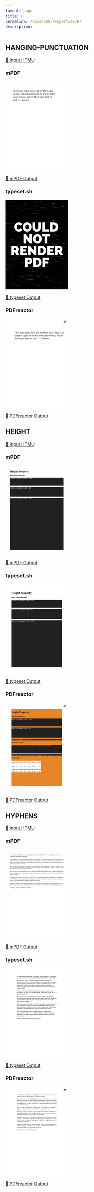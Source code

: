 ```yaml
---
layout: page
title: H
permalink: /docs/CSS-Properties/H/
description: 
---
```




## HANGING-PUNCTUATION

[📄 Input HTML](/html/CSS%20Properties/H/hanging-punctuation.html):

### mPDF
![mPDF Preview](mpdf__html_CSS_Properties_H_hanging-punctuation.html.png) 

[📕 mPDF Output](mpdf__html_CSS_Properties_H_hanging-punctuation.html.pdf)

### typeset.sh
![typeset Preview](typeset__html_CSS_Properties_H_hanging-punctuation.html.png) 

[📕 typeset Output](typeset__html_CSS_Properties_H_hanging-punctuation.html.pdf)

### PDFreactor
![PDFreactor Preview](pdfreactor__html_CSS_Properties_H_hanging-punctuation.html.png) 

[📕 PDFreactor Output](pdfreactor__html_CSS_Properties_H_hanging-punctuation.html.pdf)

## HEIGHT

[📄 Input HTML](/html/CSS%20Properties/H/height.html):

### mPDF
![mPDF Preview](mpdf__html_CSS_Properties_H_height.html.png) 

[📕 mPDF Output](mpdf__html_CSS_Properties_H_height.html.pdf)

### typeset.sh
![typeset Preview](typeset__html_CSS_Properties_H_height.html.png) 

[📕 typeset Output](typeset__html_CSS_Properties_H_height.html.pdf)

### PDFreactor
![PDFreactor Preview](pdfreactor__html_CSS_Properties_H_height.html.png) 

[📕 PDFreactor Output](pdfreactor__html_CSS_Properties_H_height.html.pdf)

## HYPHENS

[📄 Input HTML](/html/CSS%20Properties/H/hyphens.html):

### mPDF
![mPDF Preview](mpdf__html_CSS_Properties_H_hyphens.html.png) 

[📕 mPDF Output](mpdf__html_CSS_Properties_H_hyphens.html.pdf)

### typeset.sh
![typeset Preview](typeset__html_CSS_Properties_H_hyphens.html.png) 

[📕 typeset Output](typeset__html_CSS_Properties_H_hyphens.html.pdf)

### PDFreactor
![PDFreactor Preview](pdfreactor__html_CSS_Properties_H_hyphens.html.png) 

[📕 PDFreactor Output](pdfreactor__html_CSS_Properties_H_hyphens.html.pdf)


